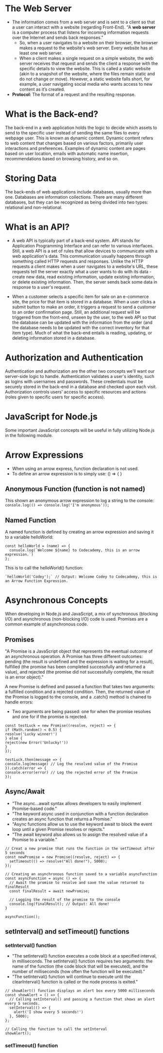 # The Web Server

- The information comes from a web server and is sent to a client so that a user can interact with a website (regarding Front-End). "A <b>web server</b> is a computer process that listens for incoming information requests over the Internet and sends back responses."
  - So, when a user navigates to a website on their browser, the browser makes a request to the website's web server. Every website has at least one web server.
  - When a client makes a single request on a simple website, the web server receives that request and sends the client a response with the specific details to view the website. This is called a static website (akin to a snapshot of the website, where the files remain static and do not change or move). However, a static website falls short, for example, a user navigating social media who wants access to new content as it’s created.
- <b>Protocol:</b> The format of a request and the resulting response.

# What is the Back-end?

The back-end in a web application holds the logic to decide which assets to send to the specific user instead of sending the same files to every webpage user. This is known as dynamic content. Dynamic content refers to web content that changes based on various factors, primarily user interactions and preferences. Examples of dynamic content are pages based on user location, emails with automatic name insertion, recommendations based on browsing history, and so on.

# Storing Data

The back-ends of web applications include databases, usually more than one. Databases are information collections. There are many different databases, but they can be recognized as being divided into two types: relational and non-relational.

# What is an API?

- A web API is typically part of a back-end system. API stands for Application Programming Interface and can refer to various interfaces. Still, a web API is a set of rules that allow devices to communicate with a web application's data. This communication usually happens through something called HTTP requests and responses. Unlike the HTTP requests a client makes when a user navigates to a website's URL, these requests tell the server exactly what a user wants to do with its data - create new data, read existing information, update existing information, or delete existing information. Then, the server sends back some data in response to a user's request.

- When a customer selects a specific item for sale on an e-commerce site, the price for that item is stored in a database. When a user clicks a submit button to make an order, it triggers a request to send a customer to an order confirmation page. Still, an additional request will be triggered from the front-end, unseen by the user, to the web API so that the database can be updated with the information from the order (and the database needs to be updated with the correct inventory for that item type). Much of what the back-end entails is reading, updating, or deleting information stored in a database.

# Authorization and Authentication

Authentication and authorization are the other two concepts we'll want our server-side logic to handle. Authentication validates a user's identity, such as logins with usernames and passwords. These credentials must be securely stored in the back-end in a database and checked upon each visit. Authorization controls users' access to specific resources and actions (roles given to specific users for specific access).

# JavaScript for Node.js

Some important JavaScript concepts will be useful in fully utilizing Node.js in the following module.

# Arrow Expressions

- When using an arrow express, function declaration is not used.
- To define an arrow expression is to simply use: () => { }

## Anonymous Function (function is not named)

This shown an anonymous arrow expression to log a string to the console:
`console.log(() => console.log('I'm anonymous'));`

## Named Function

A named function is defined by creating an arrow expression and saving it to a variable helloWorld:

```
const helloWorld = (name) => {
  console.log(`Welcome ${name} to Codecademy, this is an arrow expression.`)
};
```

This is to call the helloWorld() function:

```
`helloWorld('Codey');` // Output: Welcome Codey to Codecademy, this is an Arrow Function Expression.
```

# Asynchronous Concepts

When developing in Node.js and JavaScript, a mix of synchronous (blocking I/O) and asynchronous (non-blocking I/O) code is used. Promises are a common example of asynchronous code.

## Promises

"A Promise is a JavaScript object that represents the eventual outcome of an asynchronous operation. A Promise has three different outcomes: pending (the result is undefined and the expression is waiting for a result), fulfilled (the promise has been completed successfully and returned a value), and rejected (the promise did not successfully complete, the result is an error object)."

A new Promise is defined and passed a function that takes two arguments: a fulfilled condition and a rejected condition. Then, the returned value of the Promise is logged to the console, and a .catch() method is chained to handle errors:

- Two arguments are being passed: one for when the promise resolves and one for if the promise is rejected.

```
const testLuck = new Promise((resolve, reject) => {
if (Math.random() < 0.5) {
resolve('Lucky winner!')
} else {
reject(new Error('Unlucky!'))
}
});

testLuck.then(message => {
console.log(message) // Log the resolved value of the Promise
}).catch(error => {
console.error(error) // Log the rejected error of the Promise
});
```

## Async/Await

- "The async...await syntax allows developers to easily implement Promise-based code."
- "The keyword async used in conjunction with a function declaration creates an async function that returns a Promise."
- "Async functions allow us to use the keyword await to block the event loop until a given Promise resolves or rejects."
- "The await keyword also allows us to assign the resolved value of a Promise to a variable."

```
// Creat a new promise that runs the function in the setTimeout after 5 seconds
const newPromise = new Promise((resolve, reject) => {
  setTimeout(() => resolve("All done!"), 5000);
});

// Creating an asynchronous function saved to a variable asyncFunction
const asyncFunction = async () => {
  // Await the promise to resolve and save the value returned to finalResult
  const finalResult = await newPromise;

  // Logging the result of the promise to the console
  console.log(finalResult); // Output: All done!
}

asyncFunction();
```

## setInterval() and setTimeout() functions

### setInterval() function

- "The setInterval() function executes a code block at a specified interval, in milliseconds. The setInterval() function requires two arguments: the name of the function (the code block that will be executed), and the number of milliseconds (how often the function will be executed)."
- "The setInterval() function will continue to execute until the clearInterval() function is called or the node process is exited."

```
// showAlert() function displays an alert box every 5000 milliseconds
const showAlert = () => {
  // Calling setInterval() and passing a function that shows an alert every 5 seconds.
  setInterval(() => {
    alert('I show every 5 seconds!')
  }, 5000);
};

// Calling the function to call the setInterval
showAlert();
```

### setTimeout() function
